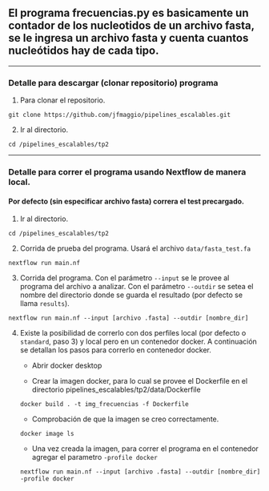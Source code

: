 ## El programa frecuencias.py es basicamente un contador de los nucleotidos de un archivo fasta, se le ingresa un archivo fasta y cuenta cuantos nucleótidos hay de cada tipo. 

---

### Detalle para descargar (clonar repositorio) programa
1. Para clonar el repositorio.

```
git clone https://github.com/jfmaggio/pipelines_escalables.git
```
2. Ir al directorio.
```
cd /pipelines_escalables/tp2
```

---

### Detalle para correr el programa usando Nextflow de manera local. 
#### Por defecto (sin especificar archivo fasta) correra el test precargado.

1. Ir al directorio.
```
cd /pipelines_escalables/tp2
```
2. Corrida de prueba del programa. Usará el archivo `data/fasta_test.fa`

```
nextflow run main.nf
```

3. Corrida del programa. Con el parámetro `--input` se le provee al programa del archivo a analizar. Con el parámetro `--outdir` se setea el nombre del directorio donde se guarda el resultado (por defecto se llama `results`).

```
nextflow run main.nf --input [archivo .fasta] --outdir [nombre_dir]
```

4. Existe la posibilidad de correrlo con dos perfiles local (por defecto o `standard`, paso 3) y local pero en un contenedor docker. A continuación se detallan los pasos para correrlo en contenedor docker. 

    - Abrir docker desktop

    - Crear la imagen docker, para lo cual se provee el Dockerfile en el directorio pipelines_escalables/tp2/data/Dockerfile
    
    ```
    docker build . -t img_frecuencias -f Dockerfile
    ```

    - Comprobación de que la imagen se creo correctamente.
    
    ```
    docker image ls
    ```
    
    - Una vez creada la imagen, para correr el programa en el contenedor agregar el parametro `-profile docker`
    
    ```
    nextflow run main.nf --input [archivo .fasta] --outdir [nombre_dir] -profile docker
    ```
